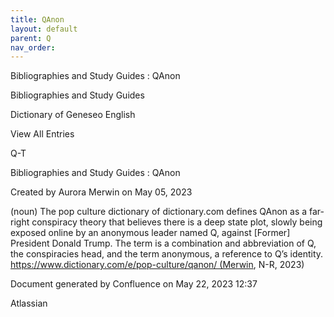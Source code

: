 ```yaml
---
title: QAnon
layout: default
parent: Q
nav_order:
---
```


Bibliographies and Study Guides : QAnon

Bibliographies and Study Guides

Dictionary of Geneseo English

View All Entries

Q-T

Bibliographies and Study Guides : QAnon

Created by  Aurora Merwin on May 05, 2023

(noun) The pop culture dictionary of dictionary.com defines QAnon as a far-right conspiracy theory that believes there is a deep state plot, slowly being exposed online by an anonymous leader named Q, against [Former] President Donald Trump. The term is a combination and abbreviation of Q, the conspiracies head, and the term anonymous, a reference to Q’s identity. https://www.dictionary.com/e/pop-culture/qanon/ (Merwin, N-R, 2023)

Document generated by Confluence on May 22, 2023 12:37

Atlassian
